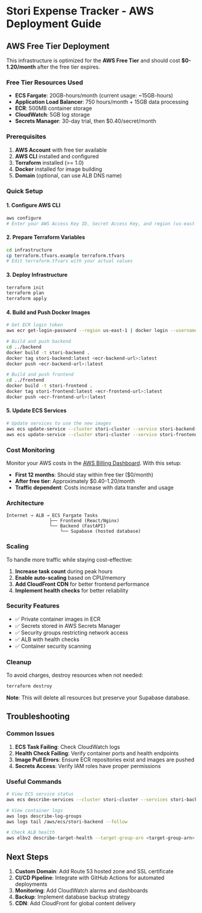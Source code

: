 # Stori Expense Tracker - AWS Deployment Guide

## AWS Free Tier Deployment

This infrastructure is optimized for the **AWS Free Tier** and should cost **$0-1.20/month** after the free tier expires.

### Free Tier Resources Used

- **ECS Fargate**: 20GB-hours/month (current usage: ~15GB-hours)
- **Application Load Balancer**: 750 hours/month + 15GB data processing
- **ECR**: 500MB container storage
- **CloudWatch**: 5GB log storage
- **Secrets Manager**: 30-day trial, then $0.40/secret/month

### Prerequisites

1. **AWS Account** with free tier available
2. **AWS CLI** installed and configured
3. **Terraform** installed (>= 1.0)
4. **Docker** installed for image building
5. **Domain** (optional, can use ALB DNS name)

### Quick Setup

#### 1. Configure AWS CLI
```bash
aws configure
# Enter your AWS Access Key ID, Secret Access Key, and region (us-east-1 recommended)
```

#### 2. Prepare Terraform Variables
```bash
cd infrastructure
cp terraform.tfvars.example terraform.tfvars
# Edit terraform.tfvars with your actual values
```

#### 3. Deploy Infrastructure
```bash
terraform init
terraform plan
terraform apply
```

#### 4. Build and Push Docker Images
```bash
# Get ECR login token
aws ecr get-login-password --region us-east-1 | docker login --username AWS --password-stdin <account-id>.dkr.ecr.us-east-1.amazonaws.com

# Build and push backend
cd ../backend
docker build -t stori-backend .
docker tag stori-backend:latest <ecr-backend-url>:latest
docker push <ecr-backend-url>:latest

# Build and push frontend
cd ../frontend
docker build -t stori-frontend .
docker tag stori-frontend:latest <ecr-frontend-url>:latest
docker push <ecr-frontend-url>:latest
```

#### 5. Update ECS Services
```bash
# Update services to use the new images
aws ecs update-service --cluster stori-cluster --service stori-backend-service --force-new-deployment
aws ecs update-service --cluster stori-cluster --service stori-frontend-service --force-new-deployment
```

### Cost Monitoring

Monitor your AWS costs in the [AWS Billing Dashboard](https://console.aws.amazon.com/billing/home). With this setup:

- **First 12 months**: Should stay within free tier ($0/month)
- **After free tier**: Approximately $0.40-1.20/month
- **Traffic dependent**: Costs increase with data transfer and usage

### Architecture

```
Internet → ALB → ECS Fargate Tasks
                ├── Frontend (React/Nginx)
                └── Backend (FastAPI)
                    └── Supabase (hosted database)
```

### Scaling

To handle more traffic while staying cost-effective:

1. **Increase task count** during peak hours
2. **Enable auto-scaling** based on CPU/memory
3. **Add CloudFront CDN** for better frontend performance
4. **Implement health checks** for better reliability

### Security Features

- ✅ Private container images in ECR
- ✅ Secrets stored in AWS Secrets Manager
- ✅ Security groups restricting network access
- ✅ ALB with health checks
- ✅ Container security scanning

### Cleanup

To avoid charges, destroy resources when not needed:

```bash
terraform destroy
```

**Note**: This will delete all resources but preserve your Supabase database.

## Troubleshooting

### Common Issues

1. **ECS Task Failing**: Check CloudWatch logs
2. **Health Check Failing**: Verify container ports and health endpoints
3. **Image Pull Errors**: Ensure ECR repositories exist and images are pushed
4. **Secrets Access**: Verify IAM roles have proper permissions

### Useful Commands

```bash
# View ECS service status
aws ecs describe-services --cluster stori-cluster --services stori-backend-service

# View container logs
aws logs describe-log-groups
aws logs tail /aws/ecs/stori-backend --follow

# Check ALB health
aws elbv2 describe-target-health --target-group-arn <target-group-arn>
```

## Next Steps

1. **Custom Domain**: Add Route 53 hosted zone and SSL certificate
2. **CI/CD Pipeline**: Integrate with GitHub Actions for automated deployments
3. **Monitoring**: Add CloudWatch alarms and dashboards
4. **Backup**: Implement database backup strategy
5. **CDN**: Add CloudFront for global content delivery